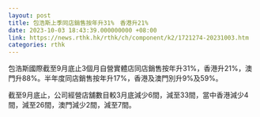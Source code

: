 ```yaml
---
layout: post
title: 包浩斯上季同店銷售按年升31%　香港升21%
date: 2023-10-03 18:43:39.000000000 +08:00
link: https://news.rthk.hk/rthk/ch/component/k2/1721274-20231003.htm
categories: rthk
---
```


包浩斯國際截至9月底止3個月自營實體店同店銷售按年升31%，香港升21%，澳門升88%。半年度同店銷售按年升17%，香港及澳門別升9%及59%。

截至9月底止，公司經營店舖數目較3月底減少6間，減至33間，當中香港減少4間，減至26間，澳門減少2間，減至7間。

